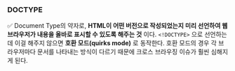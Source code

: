 ### DOCTYPE

✅ Document Type의 약자로, **HTML이 어떤 버전으로 작성되었는지 미리 선언하여 웹브라우저가 내용을 올바로 표시할 수 있도록 해주는 것** 이다. `<!DOCTYPE>` 으로 선언하는데 이걸 해주지 않으면 **호환 모드(quirks mode)** 로 동작한다. 호환 모드의 경우 각 브라우저마다 문서를 나타내는 방식이 다르기 때문에 크로스 브라우징 이슈가 훨씬 심해지게 된다.

